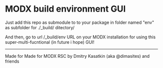 # MODX build environment GUI

Just add this repo as submodule to to your package in folder named "env" as subfolder for ./_build/ ditectory/ 

And then, go to url /_build/env URL on your MODX installation for using this super-multi-fucntional (in future i hope) GUI!

---

Made for Made for MODX RSC by Dmitry Kasatkin (aka @dimasites) and friends
